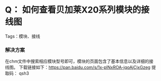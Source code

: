 # Q： 如何查看贝加莱X20系列模块的接线图

Tags：模块、接线

### 解决方案
在chm文件中搜索相应模块型号即可，模块的页面包含了基本信息以及详细的接线图。
下载链接如下：https://pan.baidu.com/s/1x-plNxROA-jqoAjCjxGzeg 提取码： qsh3